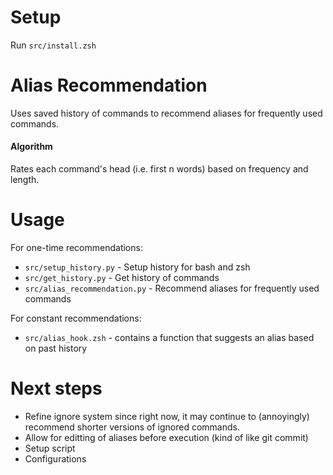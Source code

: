 # Setup
Run `src/install.zsh`

# Alias Recommendation

Uses saved history of commands to recommend aliases for frequently used
commands.

#### Algorithm

Rates each command's head (i.e. first n words) based on frequency and length.

# Usage

For one-time recommendations:
* `src/setup_history.py` - Setup history for bash and zsh
* `src/get_history.py` - Get history of commands
* `src/alias_recommendation.py` - Recommend aliases for frequently used commands

For constant recommendations:
* `src/alias_hook.zsh` - contains a function that suggests an alias based on
  past history

# Next steps
* Refine ignore system since right now, it may continue to (annoyingly)
  recommend shorter versions of ignored commands.
* Allow for editting of aliases before execution (kind of like git commit)
* Setup script
* Configurations

